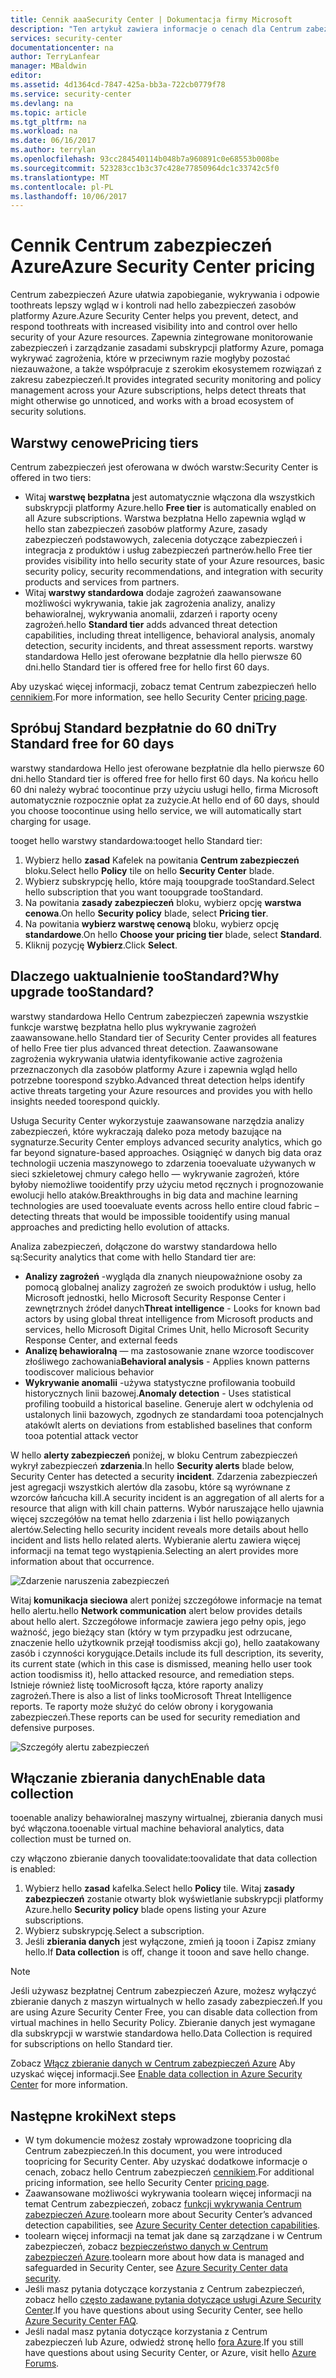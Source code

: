 ```yaml
---
title: Cennik aaaSecurity Center | Dokumentacja firmy Microsoft
description: "Ten artykuł zawiera informacje o cenach dla Centrum zabezpieczeń Azure."
services: security-center
documentationcenter: na
author: TerryLanfear
manager: MBaldwin
editor: 
ms.assetid: 4d1364cd-7847-425a-bb3a-722cb0779f78
ms.service: security-center
ms.devlang: na
ms.topic: article
ms.tgt_pltfrm: na
ms.workload: na
ms.date: 06/16/2017
ms.author: terrylan
ms.openlocfilehash: 93cc284540114b048b7a960891c0e68553b008be
ms.sourcegitcommit: 523283cc1b3c37c428e77850964dc1c33742c5f0
ms.translationtype: MT
ms.contentlocale: pl-PL
ms.lasthandoff: 10/06/2017
---
```

# <a name="azure-security-center-pricing"></a><span data-ttu-id="ab475-103">Cennik Centrum zabezpieczeń Azure</span><span class="sxs-lookup"><span data-stu-id="ab475-103">Azure Security Center pricing</span></span>
<span data-ttu-id="ab475-104">Centrum zabezpieczeń Azure ułatwia zapobieganie, wykrywania i odpowie toothreats lepszy wgląd w i kontroli nad hello zabezpieczeń zasobów platformy Azure.</span><span class="sxs-lookup"><span data-stu-id="ab475-104">Azure Security Center helps you prevent, detect, and respond toothreats with increased visibility into and control over hello security of your Azure resources.</span></span> <span data-ttu-id="ab475-105">Zapewnia zintegrowane monitorowanie zabezpieczeń i zarządzanie zasadami subskrypcji platformy Azure, pomaga wykrywać zagrożenia, które w przeciwnym razie mogłyby pozostać niezauważone, a także współpracuje z szerokim ekosystemem rozwiązań z zakresu zabezpieczeń.</span><span class="sxs-lookup"><span data-stu-id="ab475-105">It provides integrated security monitoring and policy management across your Azure subscriptions, helps detect threats that might otherwise go unnoticed, and works with a broad ecosystem of security solutions.</span></span>

## <a name="pricing-tiers"></a><span data-ttu-id="ab475-106">Warstwy cenowe</span><span class="sxs-lookup"><span data-stu-id="ab475-106">Pricing tiers</span></span>
<span data-ttu-id="ab475-107">Centrum zabezpieczeń jest oferowana w dwóch warstw:</span><span class="sxs-lookup"><span data-stu-id="ab475-107">Security Center is offered in two tiers:</span></span>

* <span data-ttu-id="ab475-108">Witaj **warstwę bezpłatna** jest automatycznie włączona dla wszystkich subskrypcji platformy Azure.</span><span class="sxs-lookup"><span data-stu-id="ab475-108">hello **Free tier** is automatically enabled on all Azure subscriptions.</span></span> <span data-ttu-id="ab475-109">Warstwa bezpłatna Hello zapewnia wgląd w hello stan zabezpieczeń zasobów platformy Azure, zasady zabezpieczeń podstawowych, zalecenia dotyczące zabezpieczeń i integracja z produktów i usług zabezpieczeń partnerów.</span><span class="sxs-lookup"><span data-stu-id="ab475-109">hello Free tier provides visibility into hello security state of your Azure resources, basic security policy, security recommendations, and integration with security products and services from partners.</span></span>
* <span data-ttu-id="ab475-110">Witaj **warstwy standardowa** dodaje zagrożeń zaawansowane możliwości wykrywania, takie jak zagrożenia analizy, analizy behawioralnej, wykrywania anomalii, zdarzeń i raporty oceny zagrożeń.</span><span class="sxs-lookup"><span data-stu-id="ab475-110">hello **Standard tier** adds advanced threat detection capabilities, including threat intelligence, behavioral analysis, anomaly detection, security incidents, and threat assessment reports.</span></span> <span data-ttu-id="ab475-111">warstwy standardowa Hello jest oferowane bezpłatnie dla hello pierwsze 60 dni.</span><span class="sxs-lookup"><span data-stu-id="ab475-111">hello Standard tier is offered free for hello first 60 days.</span></span>

<span data-ttu-id="ab475-112">Aby uzyskać więcej informacji, zobacz temat Centrum zabezpieczeń hello [cennikiem](https://azure.microsoft.com/pricing/details/security-center/).</span><span class="sxs-lookup"><span data-stu-id="ab475-112">For more information, see hello Security Center [pricing page](https://azure.microsoft.com/pricing/details/security-center/).</span></span>

## <a name="try-standard-free-for-60-days"></a><span data-ttu-id="ab475-113">Spróbuj Standard bezpłatnie do 60 dni</span><span class="sxs-lookup"><span data-stu-id="ab475-113">Try Standard free for 60 days</span></span>
<span data-ttu-id="ab475-114">warstwy standardowa Hello jest oferowane bezpłatnie dla hello pierwsze 60 dni.</span><span class="sxs-lookup"><span data-stu-id="ab475-114">hello Standard tier is offered free for hello first 60 days.</span></span> <span data-ttu-id="ab475-115">Na końcu hello 60 dni należy wybrać toocontinue przy użyciu usługi hello, firma Microsoft automatycznie rozpocznie opłat za zużycie.</span><span class="sxs-lookup"><span data-stu-id="ab475-115">At hello end of 60 days, should you choose toocontinue using hello service, we will automatically start charging for usage.</span></span>

<span data-ttu-id="ab475-116">tooget hello warstwy standardowa:</span><span class="sxs-lookup"><span data-stu-id="ab475-116">tooget hello Standard tier:</span></span>

1. <span data-ttu-id="ab475-117">Wybierz hello **zasad** Kafelek na powitania **Centrum zabezpieczeń** bloku.</span><span class="sxs-lookup"><span data-stu-id="ab475-117">Select hello **Policy** tile on hello **Security Center** blade.</span></span>
2. <span data-ttu-id="ab475-118">Wybierz subskrypcję hello, które mają tooupgrade tooStandard.</span><span class="sxs-lookup"><span data-stu-id="ab475-118">Select hello subscription that you want tooupgrade tooStandard.</span></span>
3. <span data-ttu-id="ab475-119">Na powitania **zasady zabezpieczeń** bloku, wybierz opcję **warstwa cenowa**.</span><span class="sxs-lookup"><span data-stu-id="ab475-119">On hello **Security policy** blade, select **Pricing tier**.</span></span>
4. <span data-ttu-id="ab475-120">Na powitania **wybierz warstwę cenową** bloku, wybierz opcję **standardowe**.</span><span class="sxs-lookup"><span data-stu-id="ab475-120">On hello **Choose your pricing tier** blade, select **Standard**.</span></span>
5. <span data-ttu-id="ab475-121">Kliknij pozycję **Wybierz**.</span><span class="sxs-lookup"><span data-stu-id="ab475-121">Click **Select**.</span></span>


## <a name="why-upgrade-toostandard"></a><span data-ttu-id="ab475-122">Dlaczego uaktualnienie tooStandard?</span><span class="sxs-lookup"><span data-stu-id="ab475-122">Why upgrade tooStandard?</span></span>
<span data-ttu-id="ab475-123">warstwy standardowa Hello Centrum zabezpieczeń zapewnia wszystkie funkcje warstwę bezpłatna hello plus wykrywanie zagrożeń zaawansowane.</span><span class="sxs-lookup"><span data-stu-id="ab475-123">hello Standard tier of Security Center provides all features of hello Free tier plus advanced threat detection.</span></span> <span data-ttu-id="ab475-124">Zaawansowane zagrożenia wykrywania ułatwia identyfikowanie active zagrożenia przeznaczonych dla zasobów platformy Azure i zapewnia wgląd hello potrzebne toorespond szybko.</span><span class="sxs-lookup"><span data-stu-id="ab475-124">Advanced threat detection helps identify active threats targeting your Azure resources and provides you with hello insights needed toorespond quickly.</span></span>

<span data-ttu-id="ab475-125">Usługa Security Center wykorzystuje zaawansowane narzędzia analizy zabezpieczeń, które wykraczają daleko poza metody bazujące na sygnaturze.</span><span class="sxs-lookup"><span data-stu-id="ab475-125">Security Center employs advanced security analytics, which go far beyond signature-based approaches.</span></span> <span data-ttu-id="ab475-126">Osiągnięć w danych big data oraz technologii uczenia maszynowego to zdarzenia tooevaluate używanych w sieci szkieletowej chmury całego hello — wykrywanie zagrożeń, które byłoby niemożliwe tooidentify przy użyciu metod ręcznych i prognozowanie ewolucji hello ataków.</span><span class="sxs-lookup"><span data-stu-id="ab475-126">Breakthroughs in big data and machine learning technologies are used tooevaluate events across hello entire cloud fabric – detecting threats that would be impossible tooidentify using manual approaches and predicting hello evolution of attacks.</span></span>

<span data-ttu-id="ab475-127">Analiza zabezpieczeń, dołączone do warstwy standardowa hello są:</span><span class="sxs-lookup"><span data-stu-id="ab475-127">Security analytics that come with hello Standard tier are:</span></span>

* <span data-ttu-id="ab475-128">**Analizy zagrożeń** -wygląda dla znanych nieupoważnione osoby za pomocą globalnej analizy zagrożeń ze swoich produktów i usług, hello Microsoft jednostki, hello Microsoft Security Response Center i zewnętrznych źródeł danych</span><span class="sxs-lookup"><span data-stu-id="ab475-128">**Threat intelligence** - Looks for known bad actors by using global threat intelligence from Microsoft products and services, hello Microsoft Digital Crimes Unit, hello Microsoft Security Response Center, and external feeds</span></span>
* <span data-ttu-id="ab475-129">**Analizę behawioralną** — ma zastosowanie znane wzorce toodiscover złośliwego zachowania</span><span class="sxs-lookup"><span data-stu-id="ab475-129">**Behavioral analysis** - Applies known patterns toodiscover malicious behavior</span></span>
* <span data-ttu-id="ab475-130">**Wykrywanie anomalii** -używa statystyczne profilowania toobuild historycznych linii bazowej.</span><span class="sxs-lookup"><span data-stu-id="ab475-130">**Anomaly detection** - Uses statistical profiling toobuild a historical baseline.</span></span> <span data-ttu-id="ab475-131">Generuje alert w odchylenia od ustalonych linii bazowych, zgodnych ze standardami tooa potencjalnych ataków</span><span class="sxs-lookup"><span data-stu-id="ab475-131">It alerts on deviations from established baselines that conform tooa potential attack vector</span></span>

<span data-ttu-id="ab475-132">W hello **alerty zabezpieczeń** poniżej, w bloku Centrum zabezpieczeń wykrył zabezpieczeń **zdarzenia**.</span><span class="sxs-lookup"><span data-stu-id="ab475-132">In hello **Security alerts** blade below, Security Center has detected a security **incident**.</span></span> <span data-ttu-id="ab475-133">Zdarzenia zabezpieczeń jest agregacji wszystkich alertów dla zasobu, które są wyrównane z wzorców łańcucha kill.</span><span class="sxs-lookup"><span data-stu-id="ab475-133">A security incident is an aggregation of all alerts for a resource that align with kill chain patterns.</span></span> <span data-ttu-id="ab475-134">Wybór naruszające hello ujawnia więcej szczegółów na temat hello zdarzenia i list hello powiązanych alertów.</span><span class="sxs-lookup"><span data-stu-id="ab475-134">Selecting hello security incident reveals more details about hello incident and lists hello related alerts.</span></span> <span data-ttu-id="ab475-135">Wybieranie alertu zawiera więcej informacji na temat tego wystąpienia.</span><span class="sxs-lookup"><span data-stu-id="ab475-135">Selecting an alert provides more information about that occurrence.</span></span>

![Zdarzenie naruszenia zabezpieczeń][2]

<span data-ttu-id="ab475-137">Witaj **komunikacja sieciowa** alert poniżej szczegółowe informacje na temat hello alertu.</span><span class="sxs-lookup"><span data-stu-id="ab475-137">hello **Network communication** alert below provides details about hello alert.</span></span> <span data-ttu-id="ab475-138">Szczegółowe informacje zawiera jego pełny opis, jego ważność, jego bieżący stan (który w tym przypadku jest odrzucane, znaczenie hello użytkownik przejął toodismiss akcji go), hello zaatakowany zasób i czynności korygujące.</span><span class="sxs-lookup"><span data-stu-id="ab475-138">Details include its full description, its severity, its current state (which in this case is dismissed, meaning hello user took action toodismiss it), hello attacked resource, and remediation steps.</span></span> <span data-ttu-id="ab475-139">Istnieje również listę tooMicrosoft łącza, które raporty analizy zagrożeń.</span><span class="sxs-lookup"><span data-stu-id="ab475-139">There is also a list of links tooMicrosoft Threat Intelligence reports.</span></span> <span data-ttu-id="ab475-140">Te raporty może służyć do celów obrony i korygowania zabezpieczeń.</span><span class="sxs-lookup"><span data-stu-id="ab475-140">These reports can be used for security remediation and defensive purposes.</span></span>

![Szczegóły alertu zabezpieczeń][3]

## <a name="enable-data-collection"></a><span data-ttu-id="ab475-142">Włączanie zbierania danych</span><span class="sxs-lookup"><span data-stu-id="ab475-142">Enable data collection</span></span>
<span data-ttu-id="ab475-143">tooenable analizy behawioralnej maszyny wirtualnej, zbierania danych musi być włączona.</span><span class="sxs-lookup"><span data-stu-id="ab475-143">tooenable virtual machine behavioral analytics, data collection must be turned on.</span></span>

<span data-ttu-id="ab475-144">czy włączono zbieranie danych toovalidate:</span><span class="sxs-lookup"><span data-stu-id="ab475-144">toovalidate that data collection is enabled:</span></span>

1. <span data-ttu-id="ab475-145">Wybierz hello **zasad** kafelka.</span><span class="sxs-lookup"><span data-stu-id="ab475-145">Select hello **Policy** tile.</span></span> <span data-ttu-id="ab475-146">Witaj **zasady zabezpieczeń** zostanie otwarty blok wyświetlanie subskrypcji platformy Azure.</span><span class="sxs-lookup"><span data-stu-id="ab475-146">hello **Security policy** blade opens listing your Azure subscriptions.</span></span>
2. <span data-ttu-id="ab475-147">Wybierz subskrypcję.</span><span class="sxs-lookup"><span data-stu-id="ab475-147">Select a subscription.</span></span>
3. <span data-ttu-id="ab475-148">Jeśli **zbierania danych** jest wyłączone, zmień ją tooon i Zapisz zmiany hello.</span><span class="sxs-lookup"><span data-stu-id="ab475-148">If **Data collection** is off, change it tooon and save hello change.</span></span>

> [!NOTE]
> <span data-ttu-id="ab475-149">Jeśli używasz bezpłatnej Centrum zabezpieczeń Azure, możesz wyłączyć zbieranie danych z maszyn wirtualnych w hello zasady zabezpieczeń.</span><span class="sxs-lookup"><span data-stu-id="ab475-149">If you are using Azure Security Center Free, you can disable data collection from virtual machines in hello Security Policy.</span></span> <span data-ttu-id="ab475-150">Zbieranie danych jest wymagane dla subskrypcji w warstwie standardowa hello.</span><span class="sxs-lookup"><span data-stu-id="ab475-150">Data Collection is required for subscriptions on hello Standard tier.</span></span>
>
>

<span data-ttu-id="ab475-151">Zobacz [Włącz zbieranie danych w Centrum zabezpieczeń Azure](security-center-enable-data-collection.md) Aby uzyskać więcej informacji.</span><span class="sxs-lookup"><span data-stu-id="ab475-151">See [Enable data collection in Azure Security Center](security-center-enable-data-collection.md) for more information.</span></span>

## <a name="next-steps"></a><span data-ttu-id="ab475-152">Następne kroki</span><span class="sxs-lookup"><span data-stu-id="ab475-152">Next steps</span></span>
* <span data-ttu-id="ab475-153">W tym dokumencie możesz zostały wprowadzone toopricing dla Centrum zabezpieczeń.</span><span class="sxs-lookup"><span data-stu-id="ab475-153">In this document, you were introduced toopricing for Security Center.</span></span> <span data-ttu-id="ab475-154">Aby uzyskać dodatkowe informacje o cenach, zobacz hello Centrum zabezpieczeń [cennikiem](https://azure.microsoft.com/pricing/details/security-center/).</span><span class="sxs-lookup"><span data-stu-id="ab475-154">For additional pricing information, see hello Security Center [pricing page](https://azure.microsoft.com/pricing/details/security-center/).</span></span>
* <span data-ttu-id="ab475-155">Zaawansowane możliwości wykrywania toolearn więcej informacji na temat Centrum zabezpieczeń, zobacz [funkcji wykrywania Centrum zabezpieczeń Azure](security-center-detection-capabilities.md).</span><span class="sxs-lookup"><span data-stu-id="ab475-155">toolearn more about Security Center’s advanced detection capabilities, see [Azure Security Center detection capabilities](security-center-detection-capabilities.md).</span></span>
* <span data-ttu-id="ab475-156">toolearn więcej informacji na temat jak dane są zarządzane i w Centrum zabezpieczeń, zobacz [bezpieczeństwo danych w Centrum zabezpieczeń Azure](security-center-data-security.md).</span><span class="sxs-lookup"><span data-stu-id="ab475-156">toolearn more about how data is managed and safeguarded in Security Center, see [Azure Security Center data security](security-center-data-security.md).</span></span>
* <span data-ttu-id="ab475-157">Jeśli masz pytania dotyczące korzystania z Centrum zabezpieczeń, zobacz hello [często zadawane pytania dotyczące usługi Azure Security Center](security-center-faq.md).</span><span class="sxs-lookup"><span data-stu-id="ab475-157">If you have questions about using Security Center, see hello [Azure Security Center FAQ](security-center-faq.md).</span></span>
* <span data-ttu-id="ab475-158">Jeśli nadal masz pytania dotyczące korzystania z Centrum zabezpieczeń lub Azure, odwiedź stronę hello [fora Azure](https://social.msdn.microsoft.com/Forums/home?forum=AzureSecurityCenter&filter=alltypes&sort=lastpostdesc).</span><span class="sxs-lookup"><span data-stu-id="ab475-158">If you still have questions about using Security Center, or Azure, visit hello [Azure Forums](https://social.msdn.microsoft.com/Forums/home?forum=AzureSecurityCenter&filter=alltypes&sort=lastpostdesc).</span></span>

<!--Image references-->
[1]: ./media/security-center-pricing/standard.png
[2]: ./media/security-center-pricing/incident.png
[3]: ./media/security-center-pricing/network-alert.png
